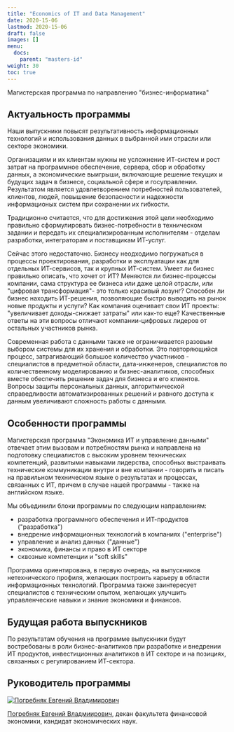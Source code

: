 ```yaml
---
title: "Economics of IT and Data Management"
date: 2020-15-06
lastmod: 2020-15-06
draft: false
images: []
menu:
  docs:
    parent: "masters-id"
weight: 30
toc: true
---
```


Магистерская программа по направлению "бизнес-информатика"

## Актуальность программы

Наши выпускники повысят результативность информационных технологий и использования данных в выбранной ими отрасли или секторе экономики.

Организациям и их клиентам нужны не усложнение ИТ-систем и рост затрат на программное обеспечение, сервера, сбор и обработку данных, а экономические выигрыши, включающие решение текущих и будущих задач в бизнесе, социальной сфере и госуправлении. Результатом является удовлетворением потребностей пользователей, клиентов, людей, повышение безопасности и надежности информационых систем
при сохранении их гибкости.

Традиционно считается, что для достижения этой цели необходимо правильно сформулировать бизнес-потребности в техническом задании и передать их специализированным исполнителям - отделам разработки, интеграторам и поставщикам ИТ-услуг.

Сейчас этого недостаточно. Бизнесу неодходимо погружаться в процессы проектирования, разработки и эксплуатации как для отдельных ИТ-сервисов, так и крупных ИТ-систем. Умеет ли бизнес правильно описать, что хочет от ИТ? Меняются ли бизнес-процессы компании, сама структура ее бизнеса или даже целой отрасли, или "цифровая трансформация"- это только красивый лозунг? Способен ли бизнес находить ИТ-решения, позволяющие быстро выводить на рынок новые продукты и услуги? Как компания оценивает свои ИТ проекты: "увеличивает доходы-снижает затраты" или как-то еще? Качественные ответы на эти вопросы отличают компании-цифровых лидеров от остальных участников рынка.

Современная работа с данными также не ограничивается разовым выбором системы для их хранения и обработки. Это повторяющийся процесс, затрагивающий большое количество участников - специалистов в предметной области, дата-инженеров, специалистов по количественному моделированию и бизнес-аналитиков, способных вместе обеспечить решение задач для бизнеса и его клиентов.
Вопросы защиты персональных данных, алгоритмической справедливости автоматизированных решений
и равного доступа к данным увеличивают сложность работы с данными.

## Особенности программы

Магистерская программа "Экономика ИТ и управление данными" отвечает этим вызовам и потребностям рынка и направлена на подготовку специалистов с высоким уровнем технических компетенций, развитыми навыками лидерства, способных выстраивать технические коммуникации внутри и вне компании - говорить и писать на правильном техническом языке о результатах и процессах, связанных с ИТ, причем в случае нашей программы - также на английском языке.

Мы объединили блоки программы по следующим направлениям:

- разработка программного обеспечения и ИТ-продуктов ("разработка")
- внедрение информационных технологий в компаниях ("enterprise")
- управление и анализ данных ("данные")
- экономика, финансы и право в ИТ секторе
- сквозные компетенции и "soft skills"

Программа ориентирована, в первую очередь, на выпускников нетехнического профиля, желающих построить карьеру в области информационных технологий. Программа также заинтересует специалистов с техническим опытом, желающих улучшить управленческие навыки и знание экономики и финансов.

## Будущая работа выпускников

По результатам обучения на программе выпускники будут востребованы в роли бизнес-аналитиков при разработке и внедрении ИТ продуктов, инвестиционных аналитиков в ИТ секторе и на позициях, связанных с регулированием ИТ-сектора.

## Руководитель программы

<a href="https://mgimo.ru/people/pogrebnyak/" class="float-left mr-3 pt-2">
<img
    src="https://mgimo.ru/upload/iblock/341/pogrebnyak.jpg"
    alt="Погребняк Евгений Владимирович"
    title="Погребняк Евгений Владимирович"
    class="rounded-photo"
/>
</a>

[Погребняк Евгений Владмиирович](https://mgimo.ru/people/pogrebnyak/), декан факультета финансовой экономики, кандидат экономических наук.
